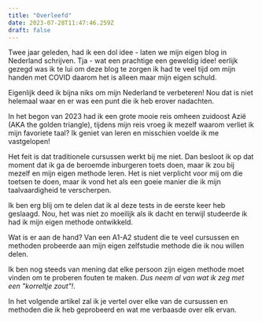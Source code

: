 ```yaml
---
title: "Overleefd"
date: 2023-07-28T11:47:46.259Z
draft: false
---
```


Twee jaar geleden, had ik een dol idee - laten we mijn eigen blog in Nederland schrijven.
Tja - wat een prachtige een geweldig idee! eerlijk gezegd was ik te lui om deze blog te zorgen ik had te veel tijd om mijn handen met COVID daarom het is alleen maar mijn eigen schuld.

Eigenlijk deed ik bijna niks om mijn Nederland te verbeteren! Nou dat is niet helemaal waar en er was een punt die ik heb erover nadachten.

In het begon van 2023 had ik een grote mooie reis omheen zuidoost Azië (AKA the golden triangle), tijdens mijn reis vroeg ik mezelf waarom verliet ik mijn favoriete taal? Ik geniet van leren en misschien voelde ik me vastgelopen!

Het feit is dat traditionele cursussen werkt bij me niet.
Dan besloot ik op dat moment dat ik ga de beroemde inburgeren toets doen, maar ik zou bij mezelf en mijn eigen methode leren.
Het is niet verplicht voor mij om die toetsen te doen, maar ik vond het als een goeie manier die ik mijn taalvaardigheid te verscherpen.

Ik ben erg blij om te delen dat ik al deze tests in de eerste keer heb geslaagd.
Nou, het was niet zo moeilijk als ik dacht en terwijl studeerde ik had ik mijn eigen methode ontwikkeld.

Wat is er aan de hand? Van een A1-A2 student die te veel cursussen en methoden probeerde aan mijn eigen zelfstudie methode die ik nou willen delen.

Ik ben nog steeds van mening dat elke persoon zijn eigen methode moet vinden om te proberen fouten te maken.
*Dus neem al van wat ik zeg met een "korreltje zout"!*.

In het volgende artikel zal ik je vertel over elke van de cursussen en methoden die ik heb geprobeerd en wat me verbaasde over elk ervan.